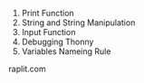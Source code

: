 1. Print Function
2. String and String Manipulation
3. Input Function
4. Debugging
Thonny
6. Variables Nameing Rule

raplit.com


